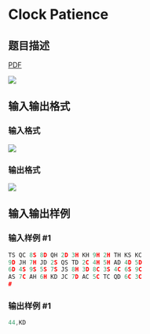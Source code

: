 # Clock Patience

## 题目描述

[problemUrl]: https://uva.onlinejudge.org/index.php?option=com_onlinejudge&Itemid=8&category=3&page=show_problem&problem=106

[PDF](https://uva.onlinejudge.org/external/1/p170.pdf)

![](https://cdn.luogu.com.cn/upload/vjudge_pic/UVA170/32b442a790845d25e640ec1664ff98d49ab32006.png)

## 输入输出格式

### 输入格式

![](https://cdn.luogu.com.cn/upload/vjudge_pic/UVA170/369dfc5b86913404885d56d599b2add000f52e57.png)

### 输出格式

![](https://cdn.luogu.com.cn/upload/vjudge_pic/UVA170/eac067c8ac18315e766973219eb6c6c7f6f0b99a.png)

## 输入输出样例

### 输入样例 #1

```cpp
TS QC 8S 8D QH 2D 3H KH 9H 2H TH KS KC
9D JH 7H JD 2S QS TD 2C 4H 5H AD 4D 5D
6D 4S 9S 5S 7S JS 8H 3D 8C 3S 4C 6S 9C
AS 7C AH 6H KD JC 7D AC 5C TC QD 6C 3C
#
```


### 输出样例 #1

```cpp
44,KD
```


